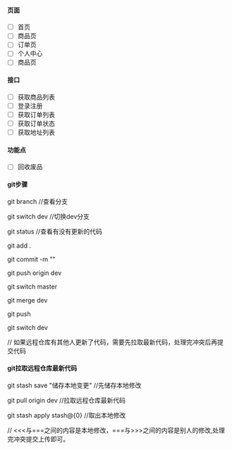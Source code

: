 #### 页面

- [ ] 首页
- [ ] 商品页
- [ ] 订单页
- [ ] 个人中心
- [ ] 商品页

#### 接口

- [ ] 获取商品列表
- [ ] 登录注册
- [ ] 获取订单列表
- [ ] 获取订单状态
- [ ] 获取地址列表

#### 功能点

- [ ] 回收废品

#### git步骤

git branch	//查看分支

git switch dev	//切换dev分支

git status	//查看有没有更新的代码

git add . 

git commit -m ""

git push origin dev

git switch master

git merge dev

git push

git switch dev 

// 如果远程仓库有其他人更新了代码，需要先拉取最新代码，处理完冲突后再提交代码
#### git拉取远程仓库最新代码

git stash save "储存本地变更"	//先储存本地修改

git pull origin dev		//拉取远程仓库最新代码

git stash apply stash@{0}	//取出本地修改

// <<<与===之间的内容是本地修改，===与>>>之间的内容是别人的修改,处理完冲突提交上传即可。
